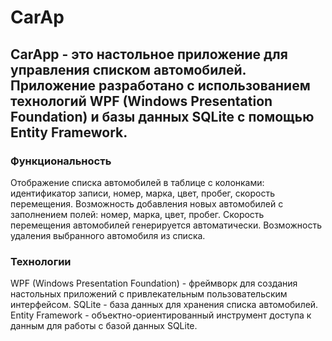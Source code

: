 # CarAp

## CarApp - это настольное приложение для управления списком автомобилей. Приложение разработано с использованием технологий WPF (Windows Presentation Foundation) и базы данных SQLite с помощью Entity Framework.

### Функциональность

Отображение списка автомобилей в таблице с колонками: идентификатор записи, номер, марка, цвет, пробег, скорость перемещения.
Возможность добавления новых автомобилей с заполнением полей: номер, марка, цвет, пробег. Скорость перемещения автомобилей генерируется автоматически.
Возможность удаления выбранного автомобиля из списка.

### Технологии

WPF (Windows Presentation Foundation) - фреймворк для создания настольных приложений с привлекательным пользовательским интерфейсом.
SQLite - база данных для хранения списка автомобилей.
Entity Framework - объектно-ориентированный инструмент доступа к данным для работы с базой данных SQLite.

